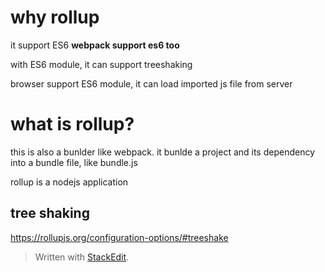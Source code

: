 # why rollup
it support ES6
**webpack support es6 too**

with ES6 module, it can support treeshaking 

browser support ES6 module, it can load imported js file from server

# what is rollup?
this is also a bunlder like webpack. it bunlde a project and its dependency into a bundle file, like bundle.js

rollup is a nodejs application

## tree shaking
 
https://rollupjs.org/configuration-options/#treeshake


> Written with [StackEdit](https://stackedit.io/).
<!--stackedit_data:
eyJoaXN0b3J5IjpbMTM5MzAyODA1OSwxNDM2NTU0MTYyLC0yOD
M4ODQ3OTNdfQ==
-->